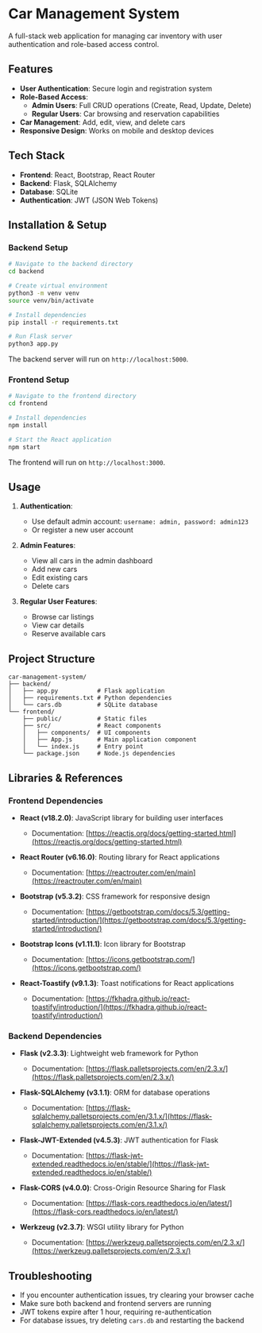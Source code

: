 # Car Management System

A full-stack web application for managing car inventory with user authentication and role-based access control.

## Features

- **User Authentication**: Secure login and registration system
- **Role-Based Access**:
  - **Admin Users**: Full CRUD operations (Create, Read, Update, Delete)
  - **Regular Users**: Car browsing and reservation capabilities
- **Car Management**: Add, edit, view, and delete cars
- **Responsive Design**: Works on mobile and desktop devices

## Tech Stack

- **Frontend**: React, Bootstrap, React Router
- **Backend**: Flask, SQLAlchemy
- **Database**: SQLite
- **Authentication**: JWT (JSON Web Tokens)

## Installation & Setup

### Backend Setup

```bash
# Navigate to the backend directory
cd backend

# Create virtual environment
python3 -m venv venv
source venv/bin/activate

# Install dependencies
pip install -r requirements.txt

# Run Flask server
python3 app.py
```

The backend server will run on `http://localhost:5000`.

### Frontend Setup

```bash
# Navigate to the frontend directory
cd frontend

# Install dependencies
npm install

# Start the React application
npm start
```

The frontend will run on `http://localhost:3000`.

## Usage

1. **Authentication**:
   - Use default admin account: `username: admin, password: admin123`
   - Or register a new user account

2. **Admin Features**:
   - View all cars in the admin dashboard
   - Add new cars
   - Edit existing cars
   - Delete cars

3. **Regular User Features**:
   - Browse car listings
   - View car details
   - Reserve available cars

## Project Structure

```
car-management-system/
├── backend/
│   ├── app.py           # Flask application
│   ├── requirements.txt # Python dependencies
│   └── cars.db          # SQLite database
└── frontend/
    ├── public/          # Static files
    ├── src/             # React components
    │   ├── components/  # UI components
    │   ├── App.js       # Main application component
    │   └── index.js     # Entry point
    └── package.json     # Node.js dependencies
```

## Libraries & References

### Frontend Dependencies

- **React (v18.2.0)**: JavaScript library for building user interfaces
  - Documentation: [https://reactjs.org/docs/getting-started.html](https://reactjs.org/docs/getting-started.html)

- **React Router (v6.16.0)**: Routing library for React applications
  - Documentation: [https://reactrouter.com/en/main](https://reactrouter.com/en/main)

- **Bootstrap (v5.3.2)**: CSS framework for responsive design
  - Documentation: [https://getbootstrap.com/docs/5.3/getting-started/introduction/](https://getbootstrap.com/docs/5.3/getting-started/introduction/)

- **Bootstrap Icons (v1.11.1)**: Icon library for Bootstrap
  - Documentation: [https://icons.getbootstrap.com/](https://icons.getbootstrap.com/)

- **React-Toastify (v9.1.3)**: Toast notifications for React applications
  - Documentation: [https://fkhadra.github.io/react-toastify/introduction/](https://fkhadra.github.io/react-toastify/introduction/)

### Backend Dependencies

- **Flask (v2.3.3)**: Lightweight web framework for Python
  - Documentation: [https://flask.palletsprojects.com/en/2.3.x/](https://flask.palletsprojects.com/en/2.3.x/)

- **Flask-SQLAlchemy (v3.1.1)**: ORM for database operations
  - Documentation: [https://flask-sqlalchemy.palletsprojects.com/en/3.1.x/](https://flask-sqlalchemy.palletsprojects.com/en/3.1.x/)

- **Flask-JWT-Extended (v4.5.3)**: JWT authentication for Flask
  - Documentation: [https://flask-jwt-extended.readthedocs.io/en/stable/](https://flask-jwt-extended.readthedocs.io/en/stable/)

- **Flask-CORS (v4.0.0)**: Cross-Origin Resource Sharing for Flask
  - Documentation: [https://flask-cors.readthedocs.io/en/latest/](https://flask-cors.readthedocs.io/en/latest/)

- **Werkzeug (v2.3.7)**: WSGI utility library for Python
  - Documentation: [https://werkzeug.palletsprojects.com/en/2.3.x/](https://werkzeug.palletsprojects.com/en/2.3.x/)

## Troubleshooting

- If you encounter authentication issues, try clearing your browser cache
- Make sure both backend and frontend servers are running
- JWT tokens expire after 1 hour, requiring re-authentication
- For database issues, try deleting `cars.db` and restarting the backend